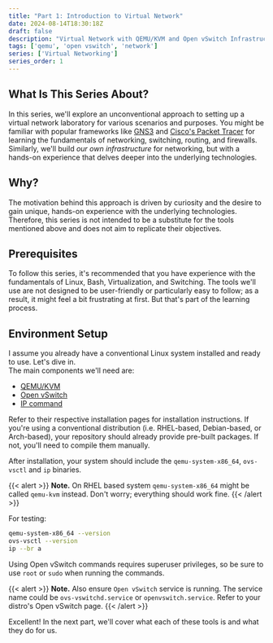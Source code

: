 ```yaml
---
title: "Part 1: Introduction to Virtual Network"
date: 2024-08-14T18:30:18Z
draft: false
description: "Virtual Network with QEMU/KVM and Open vSwitch Infrastructure"
tags: ['qemu', 'open vswitch', 'network']
series: ['Virtual Networking']
series_order: 1
---
```


## What Is This Series About?

In this series, we'll explore an unconventional approach to setting up a virtual network laboratory for various scenarios and purposes.
You might be familiar with popular frameworks like [GNS3](https://www.gns3.com/) and [Cisco's Packet Tracer](https://www.netacad.com/courses/packet-tracer)
for learning the fundamentals of networking, switching, routing, and firewalls. Similarly, we'll build *our own infrastructure* for networking,
but with a hands-on experience that delves deeper into the underlying technologies.

## Why?

The motivation behind this approach is driven by curiosity and the desire to gain unique, hands-on experience with the underlying technologies.
Therefore, this series is not intended to be a substitute for the tools mentioned above and does not aim to replicate their objectives.

## Prerequisites

To follow this series, it's recommended that you have experience with the fundamentals of Linux, Bash, Virtualization, and Switching.
The tools we'll use are not designed to be user-friendly or particularly easy to follow; as a result, it might feel a bit frustrating at first.
But that's part of the learning process.

## Environment Setup

I assume you already have a conventional Linux system installed and ready to use. Let's dive in.  
The main components we'll need are:

- [QEMU/KVM](https://www.qemu.org/)
- [Open vSwitch](http://www.openvswitch.org/)
- [IP command](https://linux.die.net/man/8/ip)

Refer to their respective installation pages for installation instructions.
If you're using a conventional distribution (i.e. RHEL-based, Debian-based, or Arch-based),
your repository should already provide pre-built packages. If not, you'll need to compile them manually.

After installation, your system should include the `qemu-system-x86_64`, `ovs-vsctl` and `ip` binaries.

{{< alert >}}
**Note.** On RHEL based system `qemu-system-x86_64` might be called `qemu-kvm` instead.
Don't worry; everything should work fine.
{{< /alert >}}

For testing:

```bash
qemu-system-x86_64 --version
ovs-vsctl --version
ip --br a
```

Using Open vSwitch commands requires superuser privileges, so be sure to use `root` or `sudo` when running the commands.

{{< alert >}}
**Note.** Also ensure `Open vSwitch` service is running. The service name could be
`ovs-vswitchd.service` or `openvswitch.service`. Refer to your distro's Open vSwitch page.
{{< /alert >}}

Excellent! In the next part, we'll cover what each of these tools is and what they do for us.
